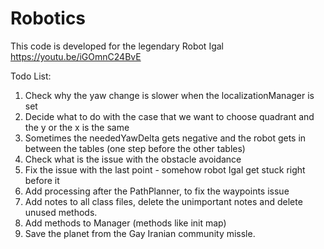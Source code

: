 # Robotics
This code is developed for the legendary Robot Igal
https://youtu.be/iGOmnC24BvE

Todo List:
  1. Check why the yaw change is slower when the localizationManager is set
  2. Decide what to do with the case that we want to choose quadrant and the y or the x is the same
  3. Sometimes the neededYawDelta gets negative and the robot gets in between the tables (one step before the other tables)
  4. Check what is the issue with the obstacle avoidance
  5. Fix the issue with the last point - somehow robot Igal get stuck right before it
  6. Add processing after the PathPlanner, to fix the waypoints issue
  7. Add notes to all class files, delete the unimportant notes and delete unused methods.
  8. Add methods to Manager (methods like init map)
  9. Save the planet from the Gay Iranian community missle.
